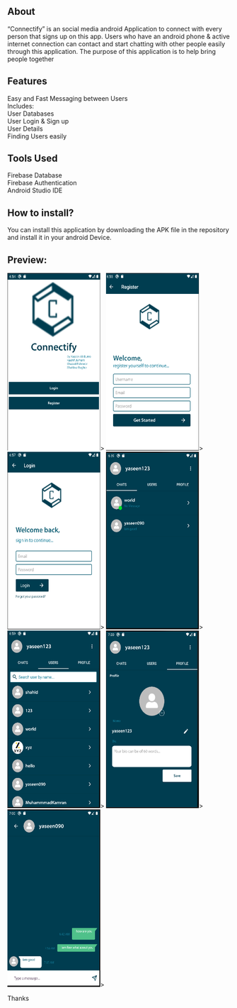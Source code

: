 ## About
“Connectify” is an social media android Application to connect with every person that signs up on this app. Users who have an android phone & active internet connection can contact and start chatting with other people easily through this application. The purpose of this application is to help bring people together 

## Features
Easy and Fast Messaging between Users <br/>
Includes: <br/>
User Databases <br/>
User Login & Sign up <br/>
User Details <br/>
Finding Users easily <br/>
## Tools Used
Firebase Database <br/>
Firebase Authentication <br/>
Android Studio IDE <br/>

## How to install?
You can install this application by downloading the APK file in the repository and install it in your android Device.


## Preview:
<a><img src="https://github.com/Yaseen090/ConnectifyApp/blob/main/ConnectifyApp1.PNG" width="210" height="400">></a>
<a><img src="https://github.com/Yaseen090/ConnectifyApp/blob/main/ConnectifyApp2.PNG" width="210" height="400">></a>
<a><img src="https://github.com/Yaseen090/ConnectifyApp/blob/main/ConnectifyApp3.PNG" width="210" height="400">></a>
<a><img src="https://github.com/Yaseen090/ConnectifyApp/blob/main/ConnectifyApp4.PNG" width="210" height="400">></a>
<a><img src="https://github.com/Yaseen090/ConnectifyApp/blob/main/ConnectifyApp5.PNG" width="210" height="400">></a>
<a><img src="https://github.com/Yaseen090/ConnectifyApp/blob/main/ConnectifyApp6.PNG" width="210" height="400">></a>
<a><img src="https://github.com/Yaseen090/ConnectifyApp/blob/main/ConnectifyApp7.PNG" width="210" height="400">></a>

Thanks
